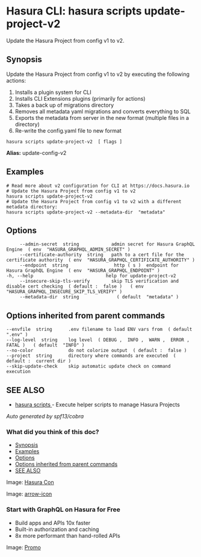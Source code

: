 # Hasura CLI: hasura scripts update-project-v2

Update the Hasura Project from config v1 to v2.

## Synopsis​

Update the Hasura Project from config v1 to v2 by executing the following actions:

1. Installs a plugin system for CLI
2. Installs CLI Extensions plugins (primarily for actions)
3. Takes a back up of migrations directory
4. Removes all metadata yaml migrations and converts everything to SQL
5. Exports the metadata from server in the new format (multiple files in a directory)
6. Re-write the config.yaml file to new format


`hasura scripts update-project-v2  [ flags ]`

 **Alias:** update-config-v2

## Examples​

```
# Read more about v2 configuration for CLI at https://docs.hasura.io
# Update the Hasura Project from config v1 to v2
hasura scripts update-project-v2
# Update the Hasura Project from config v1 to v2 with a different metadata directory:
hasura scripts update-project-v2 --metadata-dir  "metadata"
```

## Options​

```
     --admin-secret  string            admin secret for Hasura GraphQL Engine  ( env  "HASURA_GRAPHQL_ADMIN_SECRET" )
     --certificate-authority  string   path to a cert file for the certificate authority  ( env  "HASURA_GRAPHQL_CERTIFICATE_AUTHORITY" )
     --endpoint  string                 http ( s )  endpoint for Hasura GraphQL Engine  ( env  "HASURA_GRAPHQL_ENDPOINT" )
-h, --help                           help for update-project-v2
     --insecure-skip-tls-verify        skip TLS verification and disable cert checking  ( default :  false )   ( env  "HASURA_GRAPHQL_INSECURE_SKIP_TLS_VERIFY" )
     --metadata-dir  string              ( default  "metadata" )
```

## Options inherited from parent commands​

```
--envfile  string      .env filename to load ENV vars from  ( default  ".env" )
--log-level  string    log level  ( DEBUG ,  INFO ,  WARN ,  ERROR ,  FATAL )   ( default  "INFO" )
--no-color             do not colorize output  ( default :  false )
--project  string      directory where commands are executed  ( default :  current dir )
--skip-update-check    skip automatic update check on command execution
```

## SEE ALSO​

- [ hasura scripts ](https://hasura.io/docs/latest/hasura-cli/commands/hasura_scripts/)- Execute helper scripts to manage Hasura Projects


 *Auto generated by spf13/cobra* 

### What did you think of this doc?

- [ Synopsis ](https://hasura.io/docs/latest/hasura-cli/commands/hasura_scripts_update-project-v2/#synopsis)
- [ Examples ](https://hasura.io/docs/latest/hasura-cli/commands/hasura_scripts_update-project-v2/#examples)
- [ Options ](https://hasura.io/docs/latest/hasura-cli/commands/hasura_scripts_update-project-v2/#options)
- [ Options inherited from parent commands ](https://hasura.io/docs/latest/hasura-cli/commands/hasura_scripts_update-project-v2/#options-inherited-from-parent-commands)
- [ SEE ALSO ](https://hasura.io/docs/latest/hasura-cli/commands/hasura_scripts_update-project-v2/#see-also)


Image: [ Hasura Con ](https://res.cloudinary.com/dh8fp23nd/image/upload/v1686154570/hasura-con-2023/has-con-light-date_r2a2ud.png)

Image: [ arrow-icon ](https://res.cloudinary.com/dh8fp23nd/image/upload/v1683723549/main-web/chevron-right_ldbi7d.png)

### Start with GraphQL on Hasura for Free

- Build apps and APIs 10x faster
- Built-in authorization and caching
- 8x more performant than hand-rolled APIs


Image: [ Promo ](https://hasura.io/docs/assets/images/hasura-free-ff60e409244e0ea12b5a3045d1a9096b.png)
